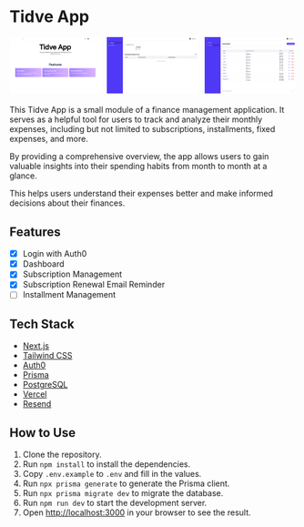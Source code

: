 # Tidve App

<div style="display: flex; justify-content: space-between; gap: 10px; margin-bottom: 20px;">
    <img src="screenshots/home.png" alt="Home" style="width: 32%;">
    <img src="screenshots/dashboard.png" alt="Dashboard" style="width: 32%;">
    <img src="screenshots/subscription.png" alt="Subscription" style="width: 32%;">
</div>

This Tidve App is a small module of a finance management application. It serves as a helpful tool for users to track and analyze their monthly expenses, including but not limited to subscriptions, installments, fixed expenses, and more.

By providing a comprehensive overview, the app allows users to gain valuable insights into their spending habits from month to month at a glance.

This helps users understand their expenses better and make informed decisions about their finances.

## Features

- [x] Login with Auth0
- [x] Dashboard
- [x] Subscription Management
- [x] Subscription Renewal Email Reminder
- [ ] Installment Management

## Tech Stack

- [Next.js](https://nextjs.org)
- [Tailwind CSS](https://tailwindcss.com)
- [Auth0](https://auth0.com)
- [Prisma](https://prisma.io)
- [PostgreSQL](https://postgresql.org)
- [Vercel](https://vercel.com)
- [Resend](https://resend.com)

## How to Use

1. Clone the repository.
2. Run `npm install` to install the dependencies.
3. Copy `.env.example` to `.env` and fill in the values.
4. Run `npx prisma generate` to generate the Prisma client.
5. Run `npx prisma migrate dev` to migrate the database.
6. Run `npm run dev` to start the development server.
7. Open [http://localhost:3000](http://localhost:3000) in your browser to see the result.
